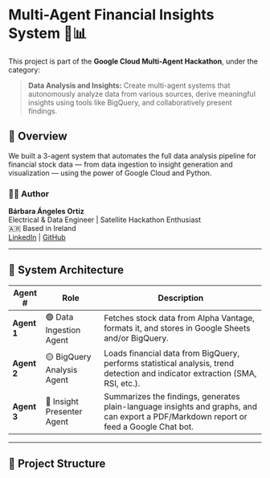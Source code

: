 # Multi-Agent Financial Insights System 🧠📊

This project is part of the **Google Cloud Multi-Agent Hackathon**, under the category:

> **Data Analysis and Insights:** Create multi-agent systems that autonomously analyze data from various sources, derive meaningful insights using tools like BigQuery, and collaboratively present findings.

## 🚀 Overview

We built a 3-agent system that automates the full data analysis pipeline for financial stock data — from data ingestion to insight generation and visualization — using the power of Google Cloud and Python.

### 👩‍💻 Author
**Bárbara Ángeles Ortiz**  
Electrical & Data Engineer | Satellite Hackathon Enthusiast  
🇦🇷 Based in Ireland  
[LinkedIn](https://www.linkedin.com/in/barbaraangelesortiz/) | [GitHub](https://github.com/BarbaraAngelesOrtiz)

---

## 🧠 System Architecture

| Agent # | Role | Description |
|--------|------|-------------|
| **Agent 1** | 🟢 Data Ingestion Agent | Fetches stock data from Alpha Vantage, formats it, and stores in Google Sheets and/or BigQuery. |
| **Agent 2** | 🟡 BigQuery Analysis Agent | Loads financial data from BigQuery, performs statistical analysis, trend detection and indicator extraction (SMA, RSI, etc.). |
| **Agent 3** | 🔵 Insight Presenter Agent | Summarizes the findings, generates plain-language insights and graphs, and can export a PDF/Markdown report or feed a Google Chat bot. |

---

## 📂 Project Structure

